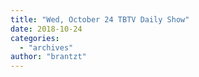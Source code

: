 ```yaml
---
title: "Wed, October 24 TBTV Daily Show"
date: 2018-10-24
categories: 
  - "archives"
author: "brantzt"
---
```



